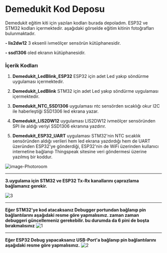 # Demedukit Kod Deposu
Demedukit eğitim kiti için yazılan kodları burada depoladım. ESP32 ve STM32 kodları içermektedir. aşağıdaki görselde eğitim kitinin fotoğrafları bulunmaktadır.

**- lis2dw12** 3 eksenli ivmeölçer sensörün kütüphanesidir.

**- ssd1306** oled ekranın kütüphanesidir.

### İçerik Kodları

1. **Demedukit_LedBlink_ESP32** ESP32 için adet Led yakıp söndürme uygulaması içermektedir.

1. **Demedukit_LedBlink** STM32 için adet Led yakıp söndürme uygulaması içermektedir.

1. **Demedukit_NTC_SSD1306** uygulaması ntc sensörden sıcaklığı okur I2C ile haberleştiği SSD1306 led ekrana yazar.

1. **Demedukit_LIS2DW12** uygulaması LIS2DW12 ivmeölçer sensöründen SPI ile aldığı veriyi SSD1306 ekranına yazdırır.

1. **Demedukit_ESP32_UART** uygulaması STM32'nin NTC sıcaklık sensöründen aldığı verileri hem led ekrana yazdırdığı hem de UART üzeründen ESP32'ye gönderdiği, ESP32'nin de WiFi üzerinden kullanıcı internetine bağlanıp Thingspeak sitesine veri göndermesi üzerine yazılmış bir koddur.

![image-Photoroom](https://github.com/spacemonochrome/demedukit_kod_arsiv/assets/52783312/caf58be4-9b95-47e0-9cd9-09ac88776e47)

------------
 **3.uygulama için STM32 ve ESP32 Tx-Rx kanallarını çaprazlama bağlamanız gerekir.**

![3](https://github.com/spacemonochrome/demedukit_kod_arsiv/assets/52783312/337c5501-6ed3-4772-8266-7281519b6ca0)


------------

 **Eğer STM32'ye kod atacaksanız Debugger portundan bağlanıp pin bağlantılarını aşağıdaki resme göre yapmalısınız. zaman zaman debuggeri güncellemeniz gerekebilir. bu durumda da 6 pini de boşta bırakmalısınız**
![1](https://github.com/spacemonochrome/demedukit_kod_arsiv/assets/52783312/a9de8186-686e-4be7-b273-a7377557b9a6)

------------

 **Eğer ESP32 Debug yapacaksanız USB-Port'a bağlanıp pin bağlantılarını aşağıdaki resme göre yapmalısınız.**
![2](https://github.com/spacemonochrome/demedukit_kod_arsiv/assets/52783312/9c0481d7-bad6-40c1-bbf9-2ae5dc9a75a0)
